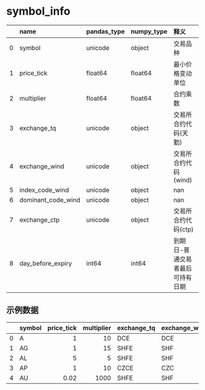 
 #  symbol_info 
|    | name               | pandas_type   | numpy_type   | 释义                            |
|---:|:-------------------|:--------------|:-------------|:--------------------------------|
|  0 | symbol             | unicode       | object       | 交易品种                        |
|  1 | price_tick         | float64       | float64      | 最小价格变动单位                |
|  2 | multiplier         | float64       | float64      | 合约乘数                        |
|  3 | exchange_tq        | unicode       | object       | 交易所合约代码(天勤)            |
|  4 | exchange_wind      | unicode       | object       | 交易所合约代码(wind)            |
|  5 | index_code_wind    | unicode       | object       | nan                             |
|  6 | dominant_code_wind | unicode       | object       | nan                             |
|  7 | exchange_ctp       | unicode       | object       | 交易所合约代码(ctp)             |
|  8 | day_before_expiry  | int64         | int64        | 到期日-普通交易者最后可持有日期 |
 ## 示例数据 
|    | symbol   |   price_tick |   multiplier | exchange_tq   | exchange_wind   | index_code_wind   | dominant_code_wind   | exchange_ctp   |   day_before_expiry |
|---:|:---------|-------------:|-------------:|:--------------|:----------------|:------------------|:---------------------|:---------------|--------------------:|
|  0 | A        |         1    |           10 | DCE           | DCE             | AFI.WI            | A.DCE                | DCE            |                  21 |
|  1 | AG       |         1    |           15 | SHFE          | SHF             | AGFI.WI           | AG.SHF               | SHFE           |                  15 |
|  2 | AL       |         5    |            5 | SHFE          | SHF             | ALFI.WI           | AL.SHF               | SHFE           |                  15 |
|  3 | AP       |         1    |           10 | CZCE          | CZC             | APLFI.WI          | AP.CZC               | CZCE           |                  21 |
|  4 | AU       |         0.02 |         1000 | SHFE          | SHF             | AUFI.WI           | AU.SHF               | SHFE           |                  15 |